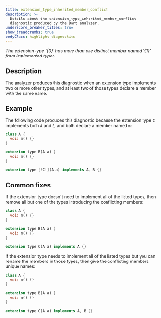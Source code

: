 ```yaml
---
title: extension_type_inherited_member_conflict
description: >-
  Details about the extension_type_inherited_member_conflict
  diagnostic produced by the Dart analyzer.
underscore_breaker_titles: true
show_breadcrumbs: true
bodyClass: highlight-diagnostics
---
```


_The extension type '{0}' has more than one distinct member named '{1}' from
implemented types._

## Description

The analyzer produces this diagnostic when an extension type implements
two or more other types, and at least two of those types declare a member
with the same name.

## Example

The following code produces this diagnostic because the extension type `C`
implements both `A` and `B`, and both declare a member named `m`:

```dart
class A {
  void m() {}
}

extension type B(A a) {
  void m() {}
}

extension type [!C!](A a) implements A, B {}
```

## Common fixes

If the extension type doesn't need to implement all of the listed types,
then remove all but one of the types introducing the conflicting members:

```dart
class A {
  void m() {}
}

extension type B(A a) {
  void m() {}
}

extension type C(A a) implements A {}
```

If the extension type needs to implement all of the listed types but you
can rename the members in those types, then give the conflicting members
unique names:

```dart
class A {
  void m() {}
}

extension type B(A a) {
  void n() {}
}

extension type C(A a) implements A, B {}
```
